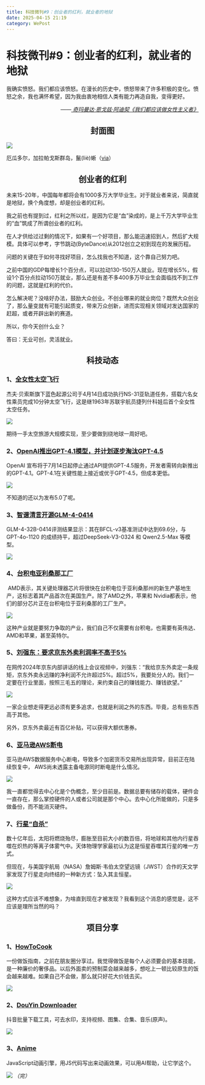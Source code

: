 ```yaml
---
title: 科技微刊#9：创业者的红利，就业者的地狱
date: 2025-04-15 21:19
category: WePost
---
```

# 科技微刊#9：创业者的红利，就业者的地狱
<!--Yusuol-->
我确实愤怒。我们都应该愤怒。在漫长的历史中，愤怒带来了许多积极的变化。愤怒之余，我也满怀希望，因为我由衷地相信人类有能力再造自我，变得更好。
<div style="text-align: right; font-style: italic;">
  ——<a href="https://m.douban.com/book/subject/36689152/">
		奇玛曼达·恩戈兹·阿迪契《我们都应该做女性主义者》
  </a>
</div>
<!--Yusuol-->

<h2 align="center">封面图</h2>

![](https://techdaily.oss-cn-shanghai.aliyuncs.com/9/901.jpg)

厄瓜多尔，加拉帕戈斯群岛，鬣(liè)蜥（[via](https://www.instagram.com/p/DHG_nLDskjG/?igsh=MWs0NHJocHJtNWs5aA==)）

<h2 align="center">创业者的红利</h2>

未来15-20年，中国每年都将会有1000多万大学毕业生。对于就业者来说，简直就是地狱，换个角度想，却是创业者的红利。

我之前也有提到过，红利之所以红，是因为它是“血”染成的，是上千万大学毕业生的“血”筑成了所谓创业者的红利。

在人才供给过过剩的情况下，如果有一个好项目，那么能迅速招到人，然后扩大规模。具体可以参考，字节跳动(ByteDance)从2012创立之初到现在的发展历程。

问题的关键在于如何寻找好项目，怎么找我也不知道，这个靠自己努力吧。

之前中国的GDP每增长1个百分点，可以拉动130-150万人就业。现在增长5%，假设1个百分点拉动150万就业，那么还是有差不多400多万毕业生会面临找不到工作的问题，这就是红利的代价。

怎么解决呢？没啥好办法，鼓励大众创业。不创业哪来的就业岗位？既然大众创业了，那么量变就有可能引起质变，带来万众创新，进而实现相关领域对发达国家的赶超，或者开辟出新的赛道。

所以，你今天创什么业？

答曰：无业可创，灵活就业。

<h2 align="center">科技动态</h2>

### 1、[全女性太空飞行](https://www.npr.org/2025/04/14/nx-s1-5364460/blue-origin-launch-female-space-flight-katy-perry)

杰夫·贝索斯旗下蓝色起源公司于4月14日成功执行NS-31亚轨道任务，搭载六名女性乘员完成10分钟太空飞行，这是继1963年苏联宇航员捷列什科娃后首个全女性太空任务。

![](https://techdaily.oss-cn-shanghai.aliyuncs.com/9/902.jpg)

期待一手太空旅游大规模实现，至少要做到绕地球一周好吧。

### 2、[OpenAI推出GPT-4.1模型，并计划逐步淘汰GPT-4.5](https://techcrunch.com/2025/04/14/openai-plans-to-wind-down-gpt-4-5-its-largest-ever-ai-model-in-its-api/)

OpenAI 宣布将于7月14日起停止通过API提供GPT-4.5服务，开发者需转向新推出的GPT-4.1。GPT-4.1在关键性能上接近或优于GPT-4.5，但成本更低。  

![](https://techdaily.oss-cn-shanghai.aliyuncs.com/9/903.jpg)

不知道的还以为发布5.0了呢。

### 3、[智谱清言开源GLM-4-0414](ttps://github.com/zRzRzRzRzRzRzR/GLM-4)

GLM-4-32B-0414评测结果显示：其在BFCL-v3基准测试中达到69.6分，与GPT-4o-1120 的成绩持平，超过DeepSeek-V3-0324 和 Qwen2.5-Max 等模型。

![](https://techdaily.oss-cn-shanghai.aliyuncs.com/9/904.jpg)

### 4、[台积电亚利桑那工厂](https://www.reuters.com/technology/artificial-intelligence/amd-ceo-says-ready-start-chip-production-arizona-make-more-ai-servers-us-2025-04-15/)

 AMD表示，其关键处理器芯片将很快在台积电位于亚利桑那州的新生产基地生产，这标志着其产品首次在美国生产。除了AMD之外，苹果和 Nvidia都表示，他们的部分芯片正在台积电位于亚利桑那的工厂生产。

![](https://techdaily.oss-cn-shanghai.aliyuncs.com/9/905.jpg)

这种产业就是要努力争取的产业，我们自己不仅需要有台积电，也需要有英伟达、AMD和苹果，甚至英特尔。

### 5、[刘强东：要求京东外卖利润率不高于5%](https://finance.sina.com.cn/tech/2025-04-15/doc-inetftfs8396654.shtml)

在网传2024年京东内部讲话的线上会议视频中，刘强东：“我给京东外卖定一条规矩，京东外卖永远赚的净利润不允许超过5%。超过5%，我要处分人的。我们一定要在行业里面，按照三毛五的理论，来约束自己的赚钱能力、赚钱欲望。”

![](https://techdaily.oss-cn-shanghai.aliyuncs.com/9/906.jpg)

一家企业想走得更远必须有更多追求，也就是利润之外的东西。毕竟，总有些东西高于其他。

另外，京东外卖最近有百亿补贴，可以获得大额优惠券。

### 6、[亚马逊AWS断电](https://ourl.co/108768)

亚马逊AWS数据服务中心断电，导致多个加密货币交易所出现异常，目前正在陆续恢复中， AWS尚未透露主备电源同时断电是什么情况。

![](https://techdaily.oss-cn-shanghai.aliyuncs.com/9/907.jpg)

我一直都觉得去中心化是个伪概念，至少目前是。数据总要有储存的载体，硬件会一直存在，那么掌控硬件的人或者公司就是那个中心。去中心化所能做的，只是多做备份，而不能消灭硬件。

### 7、[行星“自杀”](https://www.science.org/content/article/astronomers-spot-planetary-suicide?utm_campaign=NewsfromScience&utm_medium=ownedSocial&utm_source=twitter)

数十亿年后，太阳将燃烧殆尽，膨胀至目前大小的数百倍，将地球和其他内行星吞噬在炽热的等离子体雾气中。天体物理学家最初认为这是恒星吞噬其行星的唯一方式。

但现在，与美国宇航局（NASA）詹姆斯·韦伯太空望远镜（JWST）合作的天文学家发现了行星走向终结的一种新方式：坠入其主恒星。

![](https://techdaily.oss-cn-shanghai.aliyuncs.com/9/908.jpg)

这种方式应该不难想象，为啥直到现在才被发现？我看到这个消息的感觉是，这不应该是理所当然的吗？

<h2 align="center">项目分享</h2>

### 1、[HowToCook](https://cook.aiursoft.cn/_)

一份做饭指南，之前在朋友圈分享过。我觉得做饭是每个人必须要会的基本技能，是一种廉价的奢侈品。以后外面卖的预制菜会越来越多，想吃上一顿比较原生的饭会越来越难。如果自己不会做，那么就只好花大价钱去买。

![](https://techdaily.oss-cn-shanghai.aliyuncs.com/9/909.jpg)

### 2、[DouYin Downloader](https://github.com/jiji262/douyin-downloader_)

抖音批量下载工具，可去水印，支持视频、图集、合集、音乐(原声)。

![](https://techdaily.oss-cn-shanghai.aliyuncs.com/9/910.jpg)

### 3、[Anime](https://animejs.com/_)

JavaScript动画引擎，用JS代码写出来动画效果，可以用AI帮助，让它学这个。

![](https://techdaily.oss-cn-shanghai.aliyuncs.com/9/911.jpg)
_（完）_